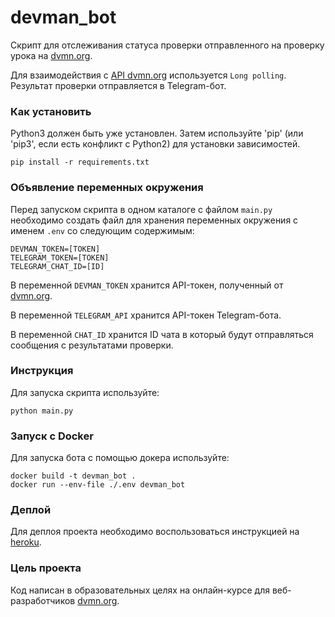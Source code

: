 # devman_bot
 
Скрипт для отслеживания статуса проверки отправленного на проверку урока на [dvmn.org](https://dvmn.org).

Для взаимодействия с [API dvmn.org](https://dvmn.org/api/docs/) используется `Long polling`.
 Результат проверки отправляется в Telegram-бот.

### Как установить
Python3 должен быть уже установлен. Затем используйте 'pip' (или 'pip3', если есть конфликт с Python2) для установки зависимостей.

```
pip install -r requirements.txt
```

### Объявление переменных окружения
Перед запуском скрипта в одном каталоге с файлом `main.py` необходимо создать файл для хранения переменных окружения с именем `.env` со следующим содержимым:
```
DEVMAN_TOKEN=[TOKEN]
TELEGRAM_TOKEN=[TOKEN]
TELEGRAM_CHAT_ID=[ID]
```
В переменной `DEVMAN_TOKEN` хранится API-токен, полученный от [dvmn.org](https://dvmn.org/api/docs/).

В переменной `TELEGRAM_API` хранится API-токен Telegram-бота.

В переменной `CHAT_ID` хранится ID чата в который будут отправляться сообщения с результатами проверки.

### Инструкция
Для запуска скрипта используйте: 
```
python main.py
```


### Запуск с Docker
Для запуска бота с помощью докера используйте:
```
docker build -t devman_bot .
docker run --env-file ./.env devman_bot
```

### Деплой

Для деплоя проекта необходимо воспользоваться инструкцией на [heroku](https://devcenter.heroku.com/categories/deployment).


### Цель проекта

Код написан в образовательных целях на онлайн-курсе для веб-разработчиков [dvmn.org](https://dvmn.org).